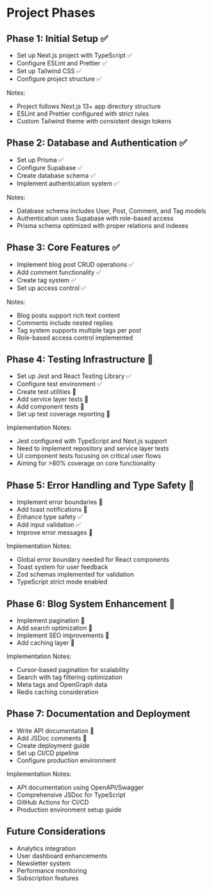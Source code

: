 # Project Phases

## Phase 1: Initial Setup ✅
- Set up Next.js project with TypeScript ✅
- Configure ESLint and Prettier ✅
- Set up Tailwind CSS ✅
- Configure project structure ✅

Notes:
- Project follows Next.js 13+ app directory structure
- ESLint and Prettier configured with strict rules
- Custom Tailwind theme with consistent design tokens

## Phase 2: Database and Authentication ✅
- Set up Prisma ✅
- Configure Supabase ✅
- Create database schema ✅
- Implement authentication system ✅

Notes:
- Database schema includes User, Post, Comment, and Tag models
- Authentication uses Supabase with role-based access
- Prisma schema optimized with proper relations and indexes

## Phase 3: Core Features ✅
- Implement blog post CRUD operations ✅
- Add comment functionality ✅
- Create tag system ✅
- Set up access control ✅

Notes:
- Blog posts support rich text content
- Comments include nested replies
- Tag system supports multiple tags per post
- Role-based access control implemented

## Phase 4: Testing Infrastructure 🚧
- Set up Jest and React Testing Library ✅
- Configure test environment ✅
- Create test utilities 🚧
- Add service layer tests 🚧
- Add component tests 🚧
- Set up test coverage reporting 🚧

Implementation Notes:
- Jest configured with TypeScript and Next.js support
- Need to implement repository and service layer tests
- UI component tests focusing on critical user flows
- Aiming for >80% coverage on core functionality

## Phase 5: Error Handling and Type Safety 🚧
- Implement error boundaries 🚧
- Add toast notifications 🚧
- Enhance type safety ✅
- Add input validation ✅
- Improve error messages 🚧

Implementation Notes:
- Global error boundary needed for React components
- Toast system for user feedback
- Zod schemas implemented for validation
- TypeScript strict mode enabled

## Phase 6: Blog System Enhancement 🚧
- Implement pagination 🚧
- Add search optimization 🚧
- Implement SEO improvements 🚧
- Add caching layer 🚧

Implementation Notes:
- Cursor-based pagination for scalability
- Search with tag filtering optimization
- Meta tags and OpenGraph data
- Redis caching consideration

## Phase 7: Documentation and Deployment
- Write API documentation 🚧
- Add JSDoc comments 🚧
- Create deployment guide
- Set up CI/CD pipeline
- Configure production environment

Implementation Notes:
- API documentation using OpenAPI/Swagger
- Comprehensive JSDoc for TypeScript
- GitHub Actions for CI/CD
- Production environment setup guide

## Future Considerations
- Analytics integration
- User dashboard enhancements
- Newsletter system
- Performance monitoring
- Subscription features